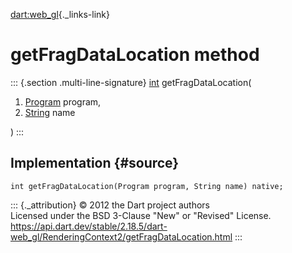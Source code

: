 [dart:web\_gl](../../dart-web_gl/dart-web_gl-library){._links-link}

getFragDataLocation method
==========================

::: {.section .multi-line-signature}
[int](../../dart-core/int-class) getFragDataLocation(

1.  [Program](../program-class) program,
2.  [String](../../dart-core/string-class) name

)
:::

Implementation {#source}
--------------

``` {.language-dart data-language="dart"}
int getFragDataLocation(Program program, String name) native;
```

::: {._attribution}
© 2012 the Dart project authors\
Licensed under the BSD 3-Clause \"New\" or \"Revised\" License.\
<https://api.dart.dev/stable/2.18.5/dart-web_gl/RenderingContext2/getFragDataLocation.html>
:::
